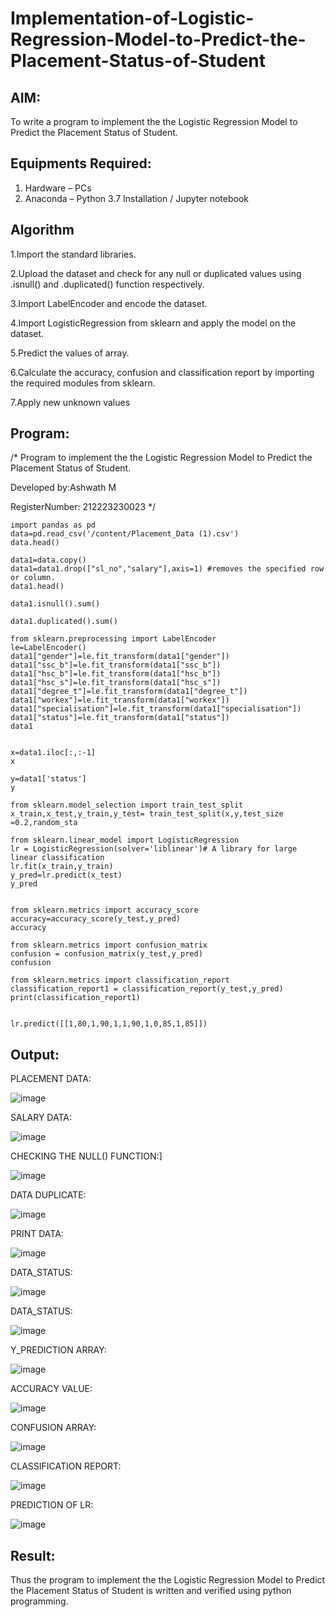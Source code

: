 # Implementation-of-Logistic-Regression-Model-to-Predict-the-Placement-Status-of-Student

## AIM:
To write a program to implement the the Logistic Regression Model to Predict the Placement Status of Student.

## Equipments Required:
1. Hardware – PCs
2. Anaconda – Python 3.7 Installation / Jupyter notebook

## Algorithm
1.Import the standard libraries.

2.Upload the dataset and check for any null or duplicated values using .isnull() and .duplicated() function respectively.

3.Import LabelEncoder and encode the dataset.

4.Import LogisticRegression from sklearn and apply the model on the dataset.

5.Predict the values of array.

6.Calculate the accuracy, confusion and classification report by importing the required modules from sklearn.

7.Apply new unknown values
## Program:
/*
Program to implement the the Logistic Regression Model to Predict the Placement Status of Student.

Developed by:Ashwath M

RegisterNumber:  212223230023
*/
```
import pandas as pd
data=pd.read_csv('/content/Placement_Data (1).csv')
data.head()

data1=data.copy()
data1=data1.drop(["sl_no","salary"],axis=1) #removes the specified row or column.
data1.head()

data1.isnull().sum()

data1.duplicated().sum()

from sklearn.preprocessing import LabelEncoder
le=LabelEncoder()
data1["gender"]=le.fit_transform(data1["gender"])
data1["ssc_b"]=le.fit_transform(data1["ssc_b"])
data1["hsc_b"]=le.fit_transform(data1["hsc_b"])
data1["hsc_s"]=le.fit_transform(data1["hsc_s"])
data1["degree_t"]=le.fit_transform(data1["degree_t"])
data1["workex"]=le.fit_transform(data1["workex"])
data1["specialisation"]=le.fit_transform(data1["specialisation"])
data1["status"]=le.fit_transform(data1["status"])
data1


x=data1.iloc[:,:-1]
x

y=data1['status']
y

from sklearn.model_selection import train_test_split
x_train,x_test,y_train,y_test= train_test_split(x,y,test_size =0.2,random_sta

from sklearn.linear_model import LogisticRegression
lr = LogisticRegression(solver='liblinear')# A library for large linear classification
lr.fit(x_train,y_train)
y_pred=lr.predict(x_test)
y_pred


from sklearn.metrics import accuracy_score
accuracy=accuracy_score(y_test,y_pred)
accuracy

from sklearn.metrics import confusion_matrix
confusion = confusion_matrix(y_test,y_pred)
confusion

from sklearn.metrics import classification_report
classification_report1 = classification_report(y_test,y_pred)
print(classification_report1)


lr.predict([[1,80,1,90,1,1,90,1,0,85,1,85]])
```

## Output:
PLACEMENT DATA:

![image](https://github.com/user-attachments/assets/8508aaf0-f9ef-4424-8128-c082c299caf9)


SALARY DATA:

![image](https://github.com/user-attachments/assets/74e6181f-f839-4b36-9669-3d1721559831)

CHECKING THE NULL() FUNCTION:]

![image](https://github.com/user-attachments/assets/6212b083-1a2b-4210-866a-bc64466314b5)

DATA DUPLICATE:

![image](https://github.com/user-attachments/assets/81f79964-d117-46a2-aa5d-9cf5c9b39322)


PRINT DATA:

![image](https://github.com/user-attachments/assets/2d2cccb0-e494-48fb-85a8-2a59bfceefb7)

DATA_STATUS:

![image](https://github.com/user-attachments/assets/7dbe0249-3180-4570-8cec-287b988f33ac)

DATA_STATUS:

![image](https://github.com/user-attachments/assets/bacd6a46-f1a5-42ff-9c83-98086e82423d)


Y_PREDICTION ARRAY:

![image](https://github.com/user-attachments/assets/1ff11843-5917-431d-997a-409080cbb1d0)


ACCURACY VALUE:

![image](https://github.com/user-attachments/assets/c4911cb6-0e84-4427-abec-a41bd8aa3902)

CONFUSION ARRAY:

![image](https://github.com/user-attachments/assets/f1dd4b79-9002-4f35-9ab0-ef8995941109)


CLASSIFICATION REPORT:

![image](https://github.com/user-attachments/assets/dde0a8ee-c44d-4cc9-ae70-0ecca69b14b2)

PREDICTION OF LR:

![image](https://github.com/user-attachments/assets/fbc4e84d-e3ba-4d46-922a-fb47ced4e8ac)

## Result:
Thus the program to implement the the Logistic Regression Model to Predict the Placement Status of Student is written and verified using python programming.
